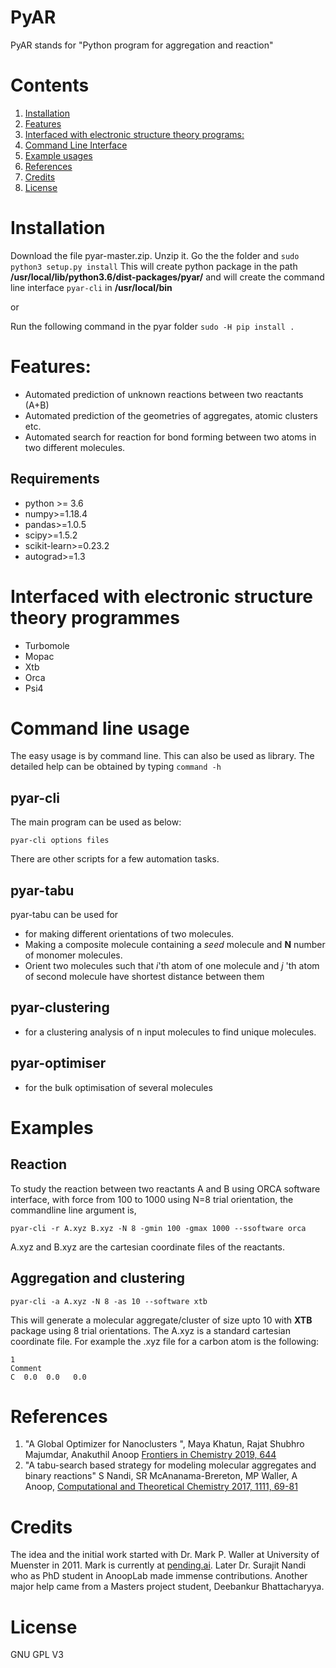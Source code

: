 # PyAR
PyAR stands for "Python program for aggregation and reaction"

# Contents

1.  [Installation](#installation)
1.  [Features](#features)
1.  [Interfaced with electronic structure theory programs:](#interfaced-with-electronic-structure-theory-programmes)
1.  [Command Line Interface](#command-line-usage)
1.  [Example usages](#examples)
1.  [References](#references)
1.  [Credits](#credits)
1.  [License](#license)

# Installation

Download the file pyar-master.zip. Unzip it. Go the the folder and ```sudo python3 setup.py install```
This will create python package in the path **/usr/local/lib/python3.6/dist-packages/pyar/**
and will create the command line interface ```pyar-cli``` in **/usr/local/bin**

or

Run the following command in the pyar folder
```sudo -H pip install .```
# Features:
* Automated prediction of unknown reactions between two reactants (A+B)
* Automated prediction of the geometries of aggregates, atomic clusters etc.
* Automated search for reaction for bond forming between two atoms in two different molecules.

## Requirements
* python >= 3.6
* numpy>=1.18.4
* pandas>=1.0.5
* scipy>=1.5.2
* scikit-learn>=0.23.2
* autograd>=1.3

# Interfaced with electronic structure theory programmes
- Turbomole
- Mopac
- Xtb
- Orca
- Psi4

# Command line usage

The easy usage is by command line. This can also be used as library.
The detailed help can be obtained by typing ```command -h```

## pyar-cli
The main program can be used as below:

```
pyar-cli options files
```

There are other scripts for a few automation tasks.

## pyar-tabu
pyar-tabu can be used for
* for making different orientations of two molecules.
* Making a composite molecule containing a _seed_ molecule and __N__ number of monomer molecules.
* Orient two molecules such that _i_'th atom of one molecule and _j_ 'th atom of second molecule have shortest distance 
between them

## pyar-clustering
* for a clustering analysis of n input molecules to find unique molecules. 

## pyar-optimiser
* for the bulk optimisation of several molecules

# Examples

## Reaction

To study the reaction between two reactants A and B using ORCA software interface, with force from 100 to 1000 using N=8 trial orientation, the commandline line argument is,  

```pyar-cli -r A.xyz B.xyz -N 8 -gmin 100 -gmax 1000 --ssoftware orca```

A.xyz and B.xyz are the cartesian coordinate files of the reactants.


## Aggregation and clustering

```pyar-cli -a A.xyz -N 8 -as 10 --software xtb```

This will generate a molecular aggregate/cluster of size upto 10 with **XTB** package using 8 trial orientations.
The A.xyz is a standard cartesian coordinate file. For example the .xyz file for a carbon atom is the following:
```
1
Comment
C  0.0  0.0   0.0
```

# References

1. "A Global Optimizer for Nanoclusters ", Maya Khatun, Rajat Shubhro Majumdar, Anakuthil Anoop <a href="https://www.frontiersin.org/articles/10.3389/fchem.2019.00644/full">Frontiers in Chemistry 2019, 644</a>
1. "A tabu-search based strategy for modeling molecular aggregates and binary reactions" S Nandi, SR McAnanama-Brereton, MP Waller, A Anoop, <a href="https://www.sciencedirect.com/science/article/pii/S2210271X17301627">Computational and Theoretical Chemistry 2017, 1111, 69-81</a>  

# Credits

The idea and the initial work started with Dr. Mark P. Waller at University of Muenster in 2011. Mark is currently at <a href="http://pending.ai">pending.ai</a>.
Later Dr. Surajit Nandi who as PhD student in AnoopLab made immense contributions.  Another major help came from a Masters project student, Deebankur Bhattacharyya.

# License

GNU GPL V3
